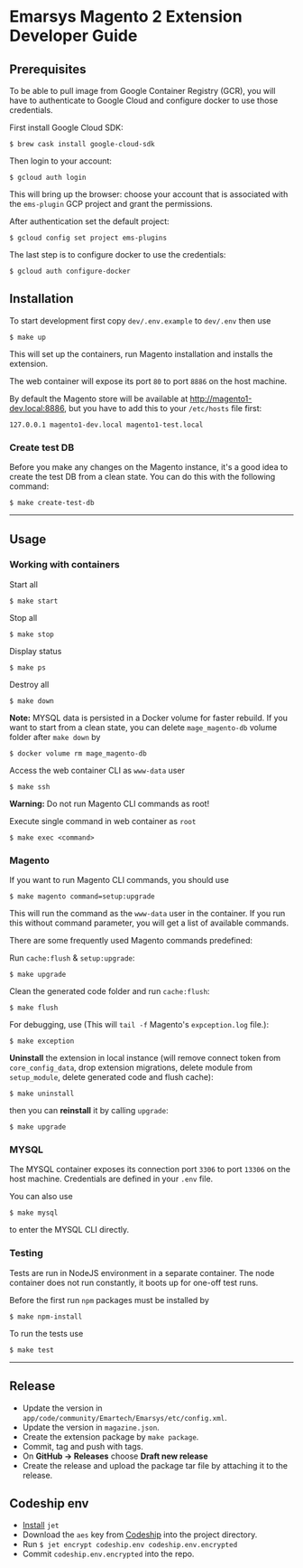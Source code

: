 # Emarsys Magento 2 Extension Developer Guide

## Prerequisites
To be able to pull image from Google Container Registry (GCR), you will have to authenticate to Google Cloud and
 configure docker to use those credentials.

First install Google Cloud SDK:
```
$ brew cask install google-cloud-sdk
```
Then login to your account:
```
$ gcloud auth login
```
This will bring up the browser: choose your account that is associated with the `ems-plugin` GCP project and grant the permissions.

After authentication set the default project:
```
$ gcloud config set project ems-plugins
```
The last step is to configure docker to use the credentials:
```
$ gcloud auth configure-docker
```

## Installation
To start development first copy `dev/.env.example` to `dev/.env` then use
```
$ make up
```
This will set up the containers, run Magento installation and installs the extension.

The web container will expose its port `80` to port `8886` on the host machine.

By default the Magento store will be available at http://magento1-dev.local:8886, but you have to add this to your `/etc/hosts` file first:
```
127.0.0.1 magento1-dev.local magento1-test.local
```

### Create test DB
Before you make any changes on the Magento instance, it's a good idea to create the test DB from a clean state. You can do this with the following command:
```
$ make create-test-db
```

---
## Usage
### Working with containers
Start all
```
$ make start
```
Stop all
```
$ make stop
```
Display status
```
$ make ps
```
Destroy all
```
$ make down
```
**Note:** MYSQL data is persisted in a Docker volume for faster rebuild. If you want to start from a clean state, you can delete `mage_magento-db` volume folder after `make down` by
```
$ docker volume rm mage_magento-db
```

Access the web container CLI as `www-data` user
```
$ make ssh
```
**Warning:** Do not run Magento CLI commands as root!

Execute single command in web container as `root`
```
$ make exec <command>
```

### Magento
If you want to run Magento CLI commands, you should use
```
$ make magento command=setup:upgrade
```
This will run the command as the `www-data` user in the container. If you run this without command parameter, you will get a list of available commands.

There are some frequently used Magento commands predefined:

Run `cache:flush` & `setup:upgrade`:
```
$ make upgrade
```

Clean the generated code folder and run `cache:flush`:
```
$ make flush
```

For debugging, use (This will `tail -f` Magento's `expception.log` file.):
```
$ make exception
```

**Uninstall** the extension in local instance (will remove connect token from `core_config_data`, drop extension migrations, delete module from `setup_module`, delete generated code and flush cache):
```
$ make uninstall
```
then you can **reinstall** it by calling `upgrade`:
```
$ make upgrade
```

### MYSQL
The MYSQL container exposes its connection port `3306` to port `13306` on the host machine. Credentials are defined in your `.env` file.

You can also use
```
$ make mysql
```
to enter the MYSQL CLI directly.

### Testing
Tests are run in NodeJS environment in a separate container. The node container does not run constantly, it boots up for one-off test runs.

Before the first run `npm` packages must be installed by
```
$ make npm-install
```
To run the tests use
```
$ make test
```

---
## Release

* Update the version in `app/code/community/Emartech/Emarsys/etc/config.xml`.
* Update the version in `magazine.json`.
* Create the extension package by `make package`.
* Commit, tag and push with tags.
* On **GitHub -> Releases** choose **Draft new release**
* Create the release and upload the package tar file by attaching it to the release.

## Codeship env
* [Install](https://documentation.codeship.com/pro/jet-cli/installation/) `jet`
* Download the `aes` key from [Codeship](https://app.codeship.com/projects/290273/configure) into the project directory.
* Run `$ jet encrypt codeship.env codeship.env.encrypted`
* Commit `codeship.env.encrypted` into the repo.
